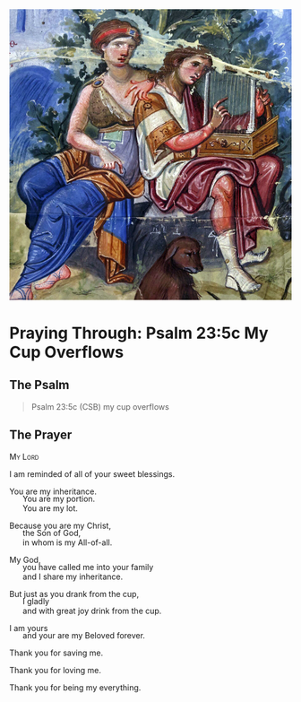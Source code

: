 <img class="intro-right" src="art-paris-psalter.jpg">

<style>
  li {list-style-type: none;}
  p + ul {
    margin-top: -18px;
}
</style>

# Praying Through: Psalm 23:5c My Cup Overflows

## The Psalm

>Psalm 23:5c (CSB)   my cup overflows

## The Prayer

<div style='font-variant: small-caps;'>
My Lord
</div>

I am reminded of all of your sweet blessings.

You are my inheritance.
* You are my portion.
* You are my lot.

Because you are my Christ,
* the Son of God,
* in whom is my All-of-all.

My God,
* you have called me into your family 
* and I share my inheritance.

But just as you drank from the cup,
* I gladly 
* and with great joy drink from the cup.

I am yours 
* and your are my Beloved forever.

Thank you for saving me.

Thank you for loving me.

Thank you for being my everything.
